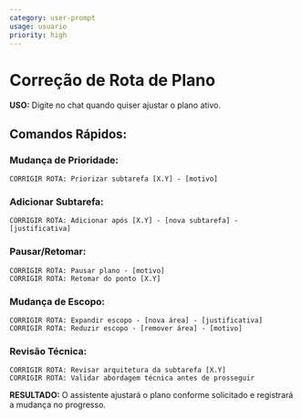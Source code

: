 ```yaml
---
category: user-prompt
usage: usuario
priority: high
---
```


# Correção de Rota de Plano

**USO:** Digite no chat quando quiser ajustar o plano ativo.

## Comandos Rápidos:

### Mudança de Prioridade:
```
CORRIGIR ROTA: Priorizar subtarefa [X.Y] - [motivo]
```

### Adicionar Subtarefa:
```
CORRIGIR ROTA: Adicionar após [X.Y] - [nova subtarefa] - [justificativa]
```

### Pausar/Retomar:
```
CORRIGIR ROTA: Pausar plano - [motivo]
CORRIGIR ROTA: Retomar do ponto [X.Y]
```

### Mudança de Escopo:
```
CORRIGIR ROTA: Expandir escopo - [nova área] - [justificativa]
CORRIGIR ROTA: Reduzir escopo - [remover área] - [motivo]
```

### Revisão Técnica:
```
CORRIGIR ROTA: Revisar arquitetura da subtarefa [X.Y]
CORRIGIR ROTA: Validar abordagem técnica antes de prosseguir
```

**RESULTADO:** O assistente ajustará o plano conforme solicitado e registrará a mudança no progresso.
